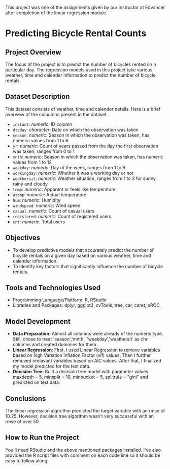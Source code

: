 This project was one of the assignments given by our instructor at Edvancer after completion of the linear regression module.

# Predicting Bicycle Rental Counts

## Project Overview
The focus of the project is to predict the number of bicycles rented on a particular day. The regression models used in this project take various weather, time and calender information to predict the number of bicycle rentals.

## Dataset Description
This dataset consists of weather, time and calender details. Here is a brief overview of the coloumns present in the dataset.
- `instant`: _numeric_: ID column
- `dteday`: _character_: Date on which the observation was taken
- `season`: _numeric_: Season in which the observation was taken, has numeric values from 1 to 6
- `yr`: _numeric_: Count of years passed from the day the first observation was taken, ranges from 0 to 1
- `mnth`: _numeric_: Season in which the observation was taken, has numeric values from 1 to 12
- `weekday`: _numeric_: Day of the week, ranges from 1 to 6
- `workingday`: _numeric_: Whether it was a working day or not
- `weathersit`: _numeric_: Weather situation, ranges from 1 to 3 for sunny, rainy and cloudy
- `temp`: _numeric_: Apparent or feels like temperature
- `atemp`: _numeric_: Actual temperature
- `hum`: _numeric_: Humidity
- `windspeed`: _numeric_: Wind speed
- `casual`: _numeric_: Count of casual users
- `registered`: _numeric_: Count of registered users
- `cnt`: _numeric_: Total users

## Objectives
- To develop predictive models that accurately predict the number of bicycle rentals on a given day based on various weather, time and calender information.
- To identify key factors that significantly influence the number of bicycle rentals.

## Tools and Technologies Used
- Programming Language/Platform: R, RStudio
- Libraries and Packages: dplyr, ggplot2, cvTools, tree, car, caret, pROC

## Model Development
- __Data Preparation__: Almost all columns were already of the numeric type. Still, chose to treat 'season','mnth', 'weekday','weathersit' as chr columns and created dummies for them.
- __Linear Regression__: First, I used Linear Regression to remove variables based on high Variation Inflation Factor (vif) values. Then I further removed irrelavant variables based on AIC values. After that, I finalized my model predicted for the test data.
- __Decision Tree__: Built a decision tree model with parameter values maxdepth = 5, minsplit = 10, minbucket = 5, splitrule = "gini" and predicted on test data.

## Conclusions
The linear regression algorithm predicted the target variable with an rmse of 10.25. However, decision tree algorithm wasn't very successful with an rmse of over 50.

## How to Run the Project
You'll need RStudio and the above mentioned packages installed. I've also provided the R script files with comment on each code line so it should be easy to follow along.
